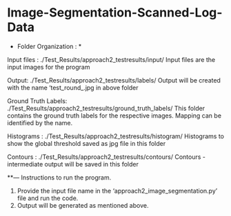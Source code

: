# Image-Segmentation-Scanned-Log-Data

* Folder Organization : *

Input files :  ./Test_Results/approach2_testresults/input/
Input files are the input images for the program

Output: ./Test_Results/approach2_testresults/labels/
Output will be created with the name ‘test_round_<data-time-stamp>.jpg in above folder

Ground Truth Labels: ./Test_Results/approach2_testresults/ground_truth_labels/
This folder contains the ground truth labels for the respective images. Mapping can be identified by the name.

Histograms : ./Test_Results/approach2_testresults/histogram/
Histograms to show the global threshold saved as jpg file in this folder

Contours : ./Test_Results/approach2_testresults/contours/
Contours - intermediate output will be saved in this folder 

**— Instructions to run the program. 

1. Provide the input file name in the ‘approach2_image_segmentation.py’ file and run the code. 
2. Output will be generated as mentioned above. 
